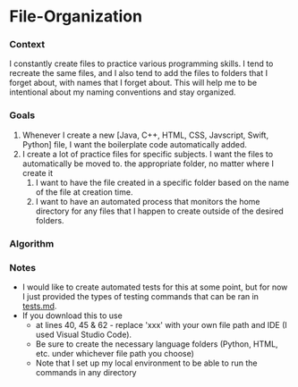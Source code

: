 # File-Organization

### Context
I constantly create files to practice various programming skills. I tend to recreate the same files, and I
also tend to add the files to folders that I forget about, with names that I forget about. This will 
help me to be intentional about my naming conventions and stay organized.

### Goals
1. Whenever I create a new [Java, C++, HTML, CSS, Javscript, Swift, Python] file, I want the 
   boilerplate code automatically added.
2. I create a lot of practice files for specific subjects. I want the files to automatically be moved to.
   the appropriate folder, no matter where I create it
   1. I want to have the file created in a specific folder based on the name of the file at creation time.
   2. I want to have an automated process that monitors the home directory for any files that I happen to create outside of the desired folders.

### Algorithm


### Notes
- I would like to create automated tests for this at some point, but for now I just provided the types of testing commands that can be ran in [tests.md](https://github.com/sharellcodes/File-Organization/blob/main/tests.md).
- If you download this to use
   - at lines 40, 45 & 62 - replace 'xxx' with your own file path and IDE (I used Visual Studio Code).
   - Be sure to create the necessary language folders (Python, HTML, etc. under whichever file path you choose)
   - Note that I set up my local environment to be able to run the commands in any directory
